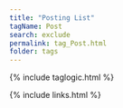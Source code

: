 ```yaml
---
title: "Posting List"
tagName: Post
search: exclude
permalink: tag_Post.html
folder: tags
---
```

{% include taglogic.html %}

{% include links.html %}
